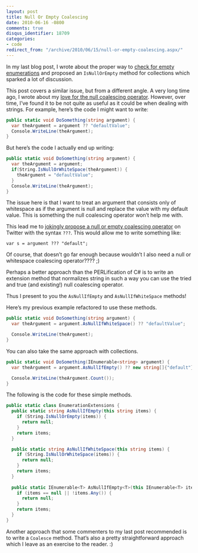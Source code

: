 ```yaml
---
layout: post
title: Null Or Empty Coalescing
date: 2010-06-16 -0800
comments: true
disqus_identifier: 18709
categories:
- code
redirect_from: "/archive/2010/06/15/null-or-empty-coalescing.aspx/"
---
```


In my last blog post, I wrote about the proper way to [check for empty
enumerations](https://haacked.com/archive/2010/06/10/checking-for-empty-enumerations.aspx "Checking For Empty Enumerations")
and proposed an `IsNullOrEmpty` method for collections which sparked a
lot of discussion.

This post covers a similar issue, but from a different angle. A very
long time ago, I wrote about my [love for the null coalescing
operator](https://haacked.com/archive/2006/08/07/tinytrickforviewstatebackedproperties.aspx/ "Null Coalescing Operator").
However, over time, I’ve found it to be not quite as useful as it could
be when dealing with strings. For example, here’s the code I might want
to write:

```csharp
public static void DoSomething(string argument) {
  var theArgument = argument ?? "defaultValue";
  Console.WriteLine(theArgument);
}
```

But here’s the code I actually end up writing:

```csharp
public static void DoSomething(string argument) {
  var theArgument = argument;
  if(String.IsNullOrWhiteSpace(theArgument)) {
    theArgument = "defaultValue";
  }
  Console.WriteLine(theArgument);
}
```

The issue here is that I want to treat an argument that consists only of
whitespace as if the argument is null and replace the value with my
default value. This is something the null coalescing operator won’t help
me with.

This lead me to [jokingly propose a null or empty coalescing
operator](http://twitter.com/haacked/status/15836957374 "@haacked on twitter")
on Twitter with the syntax `???`. This would allow me to write something
like:

`var s = argument ??? "default";`

Of course, that doesn’t go far enough because wouldn’t I also need a
null or whitespace coalescing operator???? ;)

Perhaps a better approach than the PERLification of C\# is to write an
extension method that normalizes string in such a way you can use the
tried and true (and existing!) null coalescing operator.

Thus I present to you the `AsNullIfEmpty` and `AsNullIfWhiteSpace`
methods!

Here’s my previous example refactored to use these methods.

```csharp
public static void DoSomething(string argument) {
  var theArgument = argument.AsNullIfWhiteSpace() ?? "defaultValue";

  Console.WriteLine(theArgument);
}
```

You can also take the same approach with collections.

```csharp
public static void DoSomething(IEnumerable<string> argument) {
  var theArgument = argument.AsNullIfEmpty() ?? new string[]{"default"};

  Console.WriteLine(theArgument.Count());
}
```

The following is the code for these simple methods.

```csharp
public static class EnumerationExtensions {
  public static string AsNullIfEmpty(this string items) {
    if (String.IsNullOrEmpty(items)) {
      return null;
    }
    return items;
  }

  public static string AsNullIfWhiteSpace(this string items) {
    if (String.IsNullOrWhiteSpace(items)) {
      return null;
    }
    return items;
  }
        
  public static IEnumerable<T> AsNullIfEmpty<T>(this IEnumerable<T> items) {
    if (items == null || !items.Any()) {
      return null;
    }
    return items;
  }
}
```

Another approach that some commenters to my last post recommended is to
write a `Coalesce` method. That’s also a pretty straightforward approach
which I leave as an exercise to the reader. :)


